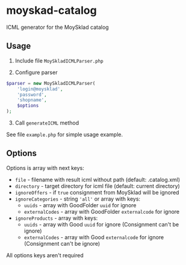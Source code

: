 # moyskad-catalog

ICML generator for the MoySklad catalog

## Usage

1) Include file `MoySkladICMLParser.php`

2) Configure parser

```php
$parser = new MoySkladICMLParser(
    'login@moysklad',
    'password',
    'shopname',
    $options
);
```

3) Call `generateICML` method

See file `example.php` for simple usage example.

## Options

Options is array with next keys:

* `file` - filename with result icml without path (default: <shopname>.catalog.xml)
* `directory` - target directory for icml file (default: current directory)
* `ignoreOffers` - if `true` consignment from MoySklad will be ignored
* `ignoreCategories` - string `'all'` or array with keys:
  * `uuids` - array with GoodFolder `uuid` for ignore
  * `externalCodes` - array with GoodFolder `externalcode` for ignore
* `ignoreProducts` - array with keys:
  * `uuids` - array with Good `uuid` for ignore (Consignment can't be ignore)
  * `externalCodes` - array with Good `externalcode` for ignore (Consignment can't be ignore)

All options keys aren't required